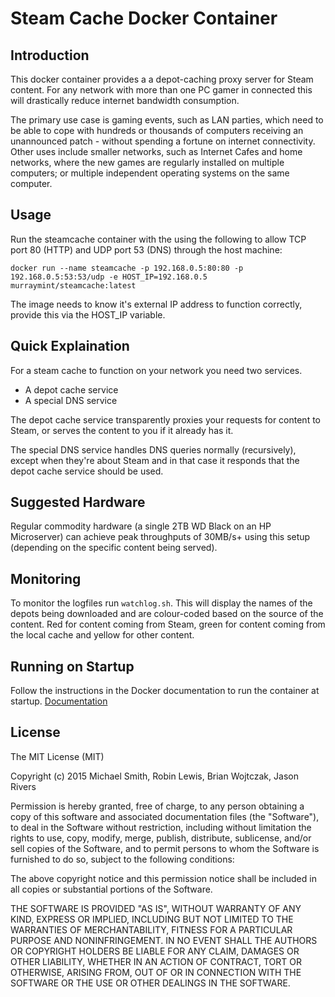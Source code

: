 # Steam Cache Docker Container

## Introduction

This docker container provides a a depot-caching proxy server for Steam content. For any network with more than one PC gamer in connected this will drastically reduce internet bandwidth consumption. 

The primary use case is gaming events, such as LAN parties, which need to be able to cope with hundreds or thousands of computers receiving an unannounced patch - without spending a fortune on internet connectivity. Other uses include smaller networks, such as Internet Cafes and home networks, where the new games are regularly installed on multiple computers; or multiple independent operating systems on the same computer.

## Usage

Run the steamcache container with the using the following to allow TCP port 80 (HTTP) and UDP port 53 (DNS) through the host machine:

```
docker run --name steamcache -p 192.168.0.5:80:80 -p 192.168.0.5:53:53/udp -e HOST_IP=192.168.0.5 murraymint/steamcache:latest
```

The image needs to know it's external IP address to function correctly, provide this via the HOST_IP variable.

## Quick Explaination

For a steam cache to function on your network you need two services.
* A depot cache service
* A special DNS service

The depot cache service transparently proxies your requests for content to Steam, or serves the content to you if it already has it.

The special DNS service handles DNS queries normally (recursively), except when they're about Steam and in that case it responds that the depot cache service should be used.

## Suggested Hardware

Regular commodity hardware (a single 2TB WD Black on an HP Microserver) can achieve peak throughputs of 30MB/s+ using this setup (depending on the specific content being served).

## Monitoring

To monitor the logfiles run `watchlog.sh`. This will display the names of the depots being downloaded and are colour-coded based on the source of the content. Red for content coming from Steam, green for content coming from the local cache and yellow for other content.

## Running on Startup

Follow the instructions in the Docker documentation to run the container at startup.
[Documentation](https://docs.docker.com/articles/host_integration/)

## License

The MIT License (MIT)

Copyright (c) 2015 Michael Smith, Robin Lewis, Brian Wojtczak, Jason Rivers

Permission is hereby granted, free of charge, to any person obtaining a copy
of this software and associated documentation files (the "Software"), to deal
in the Software without restriction, including without limitation the rights
to use, copy, modify, merge, publish, distribute, sublicense, and/or sell
copies of the Software, and to permit persons to whom the Software is
furnished to do so, subject to the following conditions:

The above copyright notice and this permission notice shall be included in
all copies or substantial portions of the Software.

THE SOFTWARE IS PROVIDED "AS IS", WITHOUT WARRANTY OF ANY KIND, EXPRESS OR
IMPLIED, INCLUDING BUT NOT LIMITED TO THE WARRANTIES OF MERCHANTABILITY,
FITNESS FOR A PARTICULAR PURPOSE AND NONINFRINGEMENT. IN NO EVENT SHALL THE
AUTHORS OR COPYRIGHT HOLDERS BE LIABLE FOR ANY CLAIM, DAMAGES OR OTHER
LIABILITY, WHETHER IN AN ACTION OF CONTRACT, TORT OR OTHERWISE, ARISING FROM,
OUT OF OR IN CONNECTION WITH THE SOFTWARE OR THE USE OR OTHER DEALINGS IN
THE SOFTWARE.
